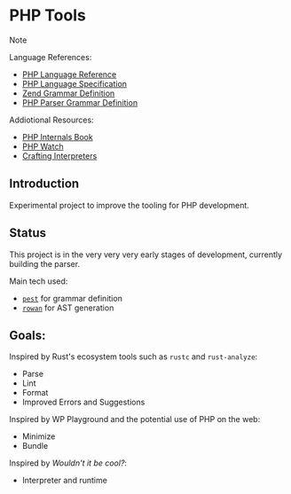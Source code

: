 # PHP Tools

> [!NOTE]
> Language References:
> - [PHP Language Reference](https://www.php.net/manual/en/langref.php)
> - [PHP Language Specification](https://phplang.org/welcome.html)
> - [Zend Grammar Definition](https://github.com/php/php-src/blob/master/Zend/zend_language_parser.y)
> - [PHP Parser Grammar Definition](https://github.com/nikic/PHP-Parser/blob/master/grammar/php.y)
> 
> Addiotional Resources:
> - [PHP Internals Book](https://www.phpinternalsbook.com/)
> - [PHP Watch](https://php.watch/)
> - [Crafting Interpreters](https://craftinginterpreters.com/contents.html)

## Introduction

Experimental project to improve the tooling for PHP development.

## Status

This project is in the very very very early stages of development, currently building the parser.

Main tech used:

- [`pest`](https://crates.io/crates/pest) for grammar definition 
- [`rowan`](https://crates.io/crates/rowan) for AST generation

## Goals:

Inspired by Rust's ecosystem tools such as `rustc` and `rust-analyze`:

- Parse
- Lint
- Format
- Improved Errors and Suggestions

Inspired by WP Playground and the potential use of PHP on the web:

- Minimize
- Bundle

Inspired by *Wouldn't it be cool?*:

- Interpreter and runtime
